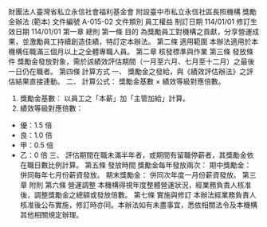 財團法人臺灣省私立永信社會福利基金會 附設臺中市私立永信社區長照機構 獎勵金辦法 (範本)
文件編號
A-015-02
文件類別
員工權益
制訂日期
114/01/01
修訂生效日期
114/01/01
第一章 總則
第一條 目的
為獎勵員工對機構之貢獻，分享營運成果，並激勵員工持續創造佳績，特訂定本辦法。
第二條 適用範圍
本辦法適用於本機構任職滿三個月以上之全體專職人員。
第二章 核發標準與作業
第三條 發放條件
獎勵金發放對象，需於該績效評估期間（一月至六月、七月至十二月）之最後一日仍在職者。
第四條 計算方式
一、 獎勵金之發給，與《績效評估辦法》之評估結果直接連動。
二、 計算公式： 獎勵金基數 × 績效等級對應倍數。
1. 獎勵金基數： 以員工之「本薪」加「主管加給」計算。
2. 績效等級對應倍數：
- 優：1.5 倍
- 良：1.0 倍
- 甲：0.5 倍
- 乙：0 倍
三、 評估期間在職未滿半年者，或期間有留職停薪者，其獎勵金依在職日數比例計算。
第五條 發放時間
獎勵金每年發放兩次：
期中獎勵金： 併同每年七月份薪資發放。
期末獎勵金： 併同次年度一月份薪資發放。
第三章 附則
第六條 營運調整
本機構得視年度整體營運狀況，經業務負責人核准後，調整獎勵金之總額或發放倍數。
第七條 實施與修訂
本辦法經業務負責人核准後公布實施，修訂時亦同。本辦法如有未盡事宜，悉依相關法令及本機構其他相關規定辦理。
